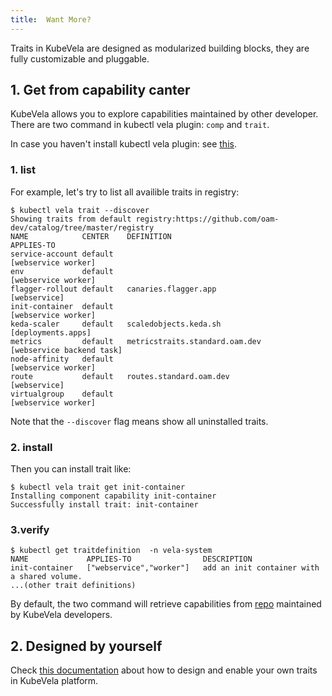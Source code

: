 ```yaml
---
title:  Want More?
---
```


Traits in KubeVela are designed as modularized building blocks, they are fully customizable and pluggable.

## 1. Get from capability canter

KubeVela allows you to explore capabilities maintained by other developer. There are two command in kubectl vela
plugin: `comp` and `trait`.

In case you haven't install kubectl vela plugin: see [this](../../kubectl-plugin).

### 1. list

For example, let's try to list all availible traits in registry:

```shell
$ kubectl vela trait --discover
Showing traits from default registry:https://github.com/oam-dev/catalog/tree/master/registry
NAME           	CENTER	  DEFINITION                    		APPLIES-TO               
service-account	default  	                              		[webservice worker]      
env            	default 		                                [webservice worker]      
flagger-rollout	default   canaries.flagger.app          		[webservice]             
init-container 	default 		                                [webservice worker]      
keda-scaler    	default   scaledobjects.keda.sh         		[deployments.apps]       
metrics        	default   metricstraits.standard.oam.dev		[webservice backend task]
node-affinity  	default		                              		[webservice worker]      
route          	default   routes.standard.oam.dev       		[webservice]             
virtualgroup   	default		                              		[webservice worker] 
```
Note that the `--discover` flag means show all uninstalled traits.

### 2. install

Then you can install trait like:

```shell
$ kubectl vela trait get init-container
Installing component capability init-container
Successfully install trait: init-container                                                                                                 
```

### 3.verify

```shell
$ kubectl get traitdefinition  -n vela-system
NAME             APPLIES-TO                DESCRIPTION
init-container   ["webservice","worker"]   add an init container with a shared volume.
...(other trait definitions)
```

By default, the two command will retrieve capabilities
from [repo](https://github.com/oam-dev/catalog/tree/master/registry) maintained by KubeVela developers.

## 2. Designed by yourself

Check [this documentation](../../platform-engineers/cue/trait) about how to design and enable your own traits in
KubeVela platform.